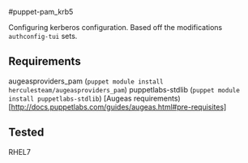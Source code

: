 #puppet-pam_krb5

Configuring kerberos configuration. Based off the modifications `authconfig-tui` sets.

Requirements
---
augeasproviders_pam (`puppet module install herculesteam/augeasproviders_pam`)
puppetlabs-stdlib (`puppet module install puppetlabs-stdlib`)
[Augeas requirements)[http://docs.puppetlabs.com/guides/augeas.html#pre-requisites]

Tested
---
RHEL7
